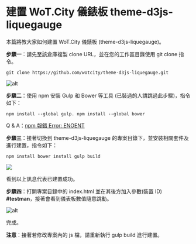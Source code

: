 # 建置 WoT.City 儀錶板 theme-d3js-liquegauge

本篇將教大家如何建置 WoT.City 儀錶板 (theme-d3js-liquegauge)。

**步驟一**：請先至該倉庫複製 clone URL，並在您的工作區目錄使用 git clone 指令。

`git clone https://github.com/wotcity/theme-d3js-liquegauge.git`

![alt](https://oranwind.s3.amazonaws.com/2015/Oct/1a-1445352970507.png)

**步驟二**：使用 npm 安裝 Gulp 和 Bower 等工具 (已裝過的人請跳過此步驟)，指令如下：

`npm install --global gulp.
 npm install --global bower`

Q & A：[npm 報錯 Error: ENOENT](http://oranwind.org/node-js/)

**步驟三**：接著切換到 theme-d3js-liquegauge 的專案目錄下，並安裝相關套件及進行建置，指令如下：

`npm install
bower install
gulp build`

![](https://oranwind.s3.amazonaws.com/2015/Oct/3-1445353449637.png)

看到以上訊息代表已建置成功。

**步驟四**：打開專案目錄中的 index.html 並在其後方加入參數(裝置 ID) **#testman**，接著會看到儀表板數值隨意跳動。

![alt](https://oranwind.s3.amazonaws.com/2015/Oct/4-1445353699700.png)

完成。

**注意**：接著若修改專案內的 js 檔，請重新執行 gulp build 進行建置。

